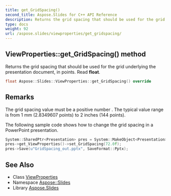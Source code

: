 ```yaml
---
title: get_GridSpacing()
second_title: Aspose.Slides for C++ API Reference
description: Returns the grid spacing that should be used for the grid underlying the presentation document, in points. Read float.
type: docs
weight: 92
url: /aspose.slides/viewproperties/get_gridspacing/
---
```

## ViewProperties::get_GridSpacing() method


Returns the grid spacing that should be used for the grid underlying the presentation document, in points. Read **float**.

```cpp
float Aspose::Slides::ViewProperties::get_GridSpacing() override
```

## Remarks


The grid spacing value must be a positive number . The typical value range is from 1 mm (2.8349607 points) to 2 inches (144 points). 

The following sample code shows how to change the grid spacing in a PowerPoint presentation. 
```cpp
System::SharedPtr<Presentation> pres = System::MakeObject<Presentation>();
pres->get_ViewProperties()->set_GridSpacing(72.0f);
pres->Save(u"GridSpacing_out.pptx", SaveFormat::Pptx);
```

## See Also

* Class [ViewProperties](../)
* Namespace [Aspose::Slides](../../)
* Library [Aspose.Slides](../../../)